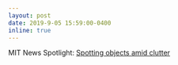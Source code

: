 ```yaml
---
layout: post
date: 2019-9-05 15:59:00-0400
inline: true
---
```


MIT News Spotlight: [Spotting objects amid clutter](https://web.mit.edu/archive/spotlight/spotting-objects-amid-clutter/)

